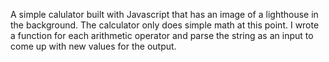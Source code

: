 A simple calulator built with Javascript that has an image of a lighthouse in the background. The calculator only does simple math at this point. I wrote a function for each arithmetic operator and parse the string as an input to come up with new values for the output.
